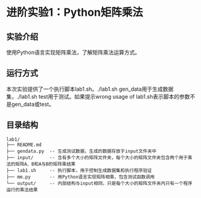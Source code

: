 # 进阶实验1：Python矩阵乘法

## 实验介绍

使用Python语言实现矩阵乘法，了解矩阵乘法运算方式。

## 运行方式

本次实验提供了一个执行脚本lab1.sh。./lab1.sh gen_data用于生成数据集，./lab1.sh test用于测试。如果提示wrong usage of lab1.sh表示脚本的参数不是gen_data或test。

## 目录结构

```
lab1/
├── README.md
├── gendata.py  -- 生成测试数据，生成的数据存放于input文件夹中
├── input/      -- 含有多个大小的矩阵文件夹，每个大小的矩阵文件夹包含两个用于乘法的矩阵A、B和A与B的矩阵乘结果
├── lab1.sh     -- 执行脚本，用于控制生成数据集和执行程序验证
├── mm.py       -- 用Python语言实现矩阵相乘，包含测试函数调用
└── output/     -- 内部结构与input相同，只是每个大小的矩阵文件夹内只有一个程序运行的乘法结果
```
